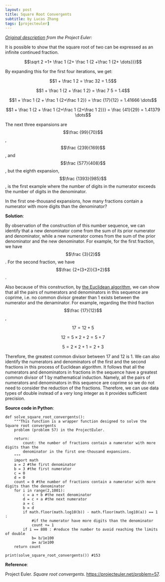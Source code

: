 ```yaml
---
layout: post
title: Square Root Convergents
subtitle: by Lucas Zhang
tags: [projecteuler]
---
```


*[Original description](https://projecteuler.net/problem=57) from the Project Euler:*

It is possible to show that the square root of two can be expressed as an infinite continued fraction.

$$\sqrt 2 =1+ \frac 1 {2+ \frac 1 {2 +\frac 1 {2+ \dots}}}$$

By expanding this for the first four iterations, we get:

$$1 + \frac 1 2 = \frac  32 = 1.5$$

$$1 + \frac 1 {2 + \frac 1 2} = \frac 7 5 = 1.4$$

$$1 + \frac 1 {2 + \frac 1 {2+\frac 1 2}} = \frac {17}{12} = 1.41666 \dots$$

$$1 + \frac 1 {2 + \frac 1 {2+\frac 1 {2+\frac 1 2}}} = \frac {41}{29} = 1.41379 \dots$$

The next three expansions are $$\frac {99}{70}$$, $$\frac {239}{169}$$, and $$\frac {577}{408}$$, but the eighth expansion, $$\frac {1393}{985}$$, is the first example where the number of digits in the numerator exceeds the number of digits in the denominator.

In the first one-thousand expansions, how many fractions contain a numerator with more digits than the denominator?

**Solution**: 

By observation of the construction of this number sequence, we can identify that a new denominator come from the sum of its prior numerator and denominator, while a new numerator comes from the sum of the prior denominator and the new denominator. For example, for the first fraction, we have $$\frac {3}{2}$$. For the second fraction, we have $$\frac {2+(3+2)}{3+2}$$.

Also because of this construction, by [the Euclidean algorithm](https://en.wikipedia.org/wiki/Euclidean_algorithm), we can show that all the pairs of numerators and denominators in this sequence are coprime, i.e. no common divisor greater than 1 exists between the numerator and the denaminator. For example, regarding the third fraction $$\frac {17}{12}$$, 

$$17 = 12+5$$

$$12 = 5 \times 2 + 2 = 5 + 7$$

$$5 = 2 \times 2 + 1 = 2+3$$

Therefore, the greatest common divisor between 17 and 12 is 1. We can also identify the numerators and denominators of the first and the second fractions in this process of Euclidean algorithm. It follows that all the numerators and denominators in fractions in the sequence have a greatest common divisor of 1 by mathematical induction. Namely, all the pairs of numerators and denominators in this sequence are coprime so we do not need to consider the reduction of the fractions. Therefore, we can use data types of double instead of a very long integer as it provides sufficient precision. 

**Source code in Python**:

~~~
def solve_square_root_convergents():
    """This function is a wrapper function designed to solve the Square root convergents 
    problem (problem 57) in the ProjectEuler.
    
    return:
        count: the number of fractions contain a numerator with more digits than the 
        denominator in the first one-thousand expansions.
    """
    import math
    a = 2 #the first denominator
    b = 3 #the first numerator
    c = 0
    d = 0
    count = 0 #the number of fractions contain a numerator with more digits than the denominator
    for i in range(2,1001):
        c = a + b #the next denominator
        d = c + a #the next numerator
        a = c
        b = d
        if math.floor(math.log10(b)) - math.floor(math.log10(a)) == 1 :
            #if the numerator have more digits than the denominator
            count += 1
        if i == 800 : #reduce the number to avoid reaching the limits of double
            b= b/1e100
            a= a/1e100
    return count

print(solve_square_root_convergents()) #153
~~~

**Reference**: 

Project Euler. *Square root convergents*. https://projecteuler.net/problem=57.
